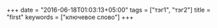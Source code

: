 +++
date = "2016-06-18T01:03:13+05:00"
tags = ["тэг1", "тэг2"]
title = "first"
keywords = ["ключевое слово"]
+++

